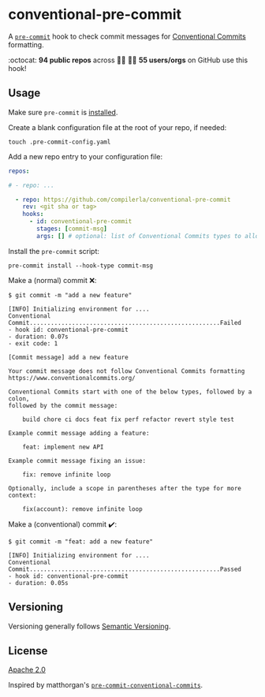 # conventional-pre-commit

A [`pre-commit`](https://pre-commit.com) hook to check commit messages for
[Conventional Commits](https://conventionalcommits.org) formatting.

<!-- github_stats starts -->
:octocat: **94 public repos** across :woman_technologist: :man_technologist: **55 users/orgs** on GitHub use this hook!
<!-- github_stats ends -->

## Usage

Make sure `pre-commit` is [installed](https://pre-commit.com#install).

Create a blank configuration file at the root of your repo, if needed:

```console
touch .pre-commit-config.yaml
```

Add a new repo entry to your configuration file:

```yaml
repos:

# - repo: ...

  - repo: https://github.com/compilerla/conventional-pre-commit
    rev: <git sha or tag>
    hooks:
      - id: conventional-pre-commit
        stages: [commit-msg]
        args: [] # optional: list of Conventional Commits types to allow
```

Install the `pre-commit` script:

```console
pre-commit install --hook-type commit-msg
```

Make a (normal) commit :x::

```console
$ git commit -m "add a new feature"

[INFO] Initializing environment for ....
Conventional Commit......................................................Failed
- hook id: conventional-pre-commit
- duration: 0.07s
- exit code: 1

[Commit message] add a new feature

Your commit message does not follow Conventional Commits formatting
https://www.conventionalcommits.org/

Conventional Commits start with one of the below types, followed by a colon,
followed by the commit message:

    build chore ci docs feat fix perf refactor revert style test

Example commit message adding a feature:

    feat: implement new API

Example commit message fixing an issue:

    fix: remove infinite loop

Optionally, include a scope in parentheses after the type for more context:

    fix(account): remove infinite loop
```

Make a (conventional) commit :heavy_check_mark::

```console
$ git commit -m "feat: add a new feature"

[INFO] Initializing environment for ....
Conventional Commit......................................................Passed
- hook id: conventional-pre-commit
- duration: 0.05s
```

## Versioning

Versioning generally follows [Semantic Versioning](https://semver.org/).

## License

[Apache 2.0](LICENSE)

Inspired by matthorgan's [`pre-commit-conventional-commits`](https://github.com/matthorgan/pre-commit-conventional-commits).
